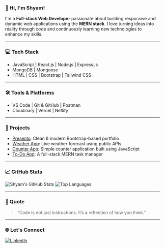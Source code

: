 ### 👋 Hi, I'm Shyam!

I'm a **Full-stack Web Developer** passionate about building responsive and dynamic web applications using the **MERN stack**. I love turning ideas into reality through code and continuously learning new technologies to enhance my skills.

---

### 💻 Tech Stack
-  JavaScript | React.js | Node.js | Express.js
-  MongoDB | Mongoose
-  HTML | CSS | Bootstrap | Tailwind CSS

---

### 🛠 Tools & Platforms
-  VS Code | Git & GitHub | Postman
-  Cloudinary | Vercel | Netlify

---

### 📌 Projects
-  [Presento](https://github.com/Shyam-Dev-12/PRESENTO-PORTFOLIO): Clean & modern Bootstrap-based portfolio
-  [Weather App](https://github.com/Shyam-Dev-12/WEATHER_APPLICATION): Live weather forecast using public APIs
-  [Counter App](https://github.com/Shyam-Dev-12/COUNTER_APPLICATION): Simple counter application built using JavaScript
-  [To-Do App](https://github.com/Shyam-Dev-12/WEATHER_APPLICATION): A full-stack MERN task manager  
  
   

---

### 📈 GitHub Stats

![Shyam's GitHub Stats](https://github-readme-stats.vercel.app/api?username=Shyam-Dev-12&show_icons=true&theme=radical)
![Top Languages](https://github-readme-stats.vercel.app/api/top-langs/?username=Shyam-Dev-12&layout=compact&theme=radical)

---

### 💬 Quote
>  “Code is not just instructions. It’s a reflection of how you think.”

---

### 🌐 Let's Connect

[![LinkedIn](https://img.shields.io/badge/LinkedIn-blue?logo=linkedin&style=for-the-badge)](https://linkedin.com/in/shyam-12AF)  
